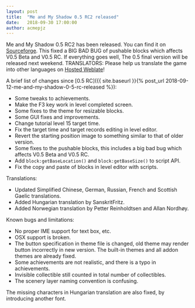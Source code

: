 ```yaml
---
layout: post
title:  "Me and My Shadow 0.5 RC2 released"
date:   2018-09-30 17:00:00
author: acmepjz
---
```


Me and My Shadow 0.5 RC2 has been released.
You can find it on [Sourceforge](https://sourceforge.net/projects/meandmyshadow/files/0.5rc2/).
This fixed a BIG BAD BUG of pushable blocks which affects V0.5 Beta and V0.5 RC.
If everything goes well, The 0.5 final version will be released next weekend.
TRANSLATORS: Please help us translate the game into other languages on
[Hosted Weblate](https://hosted.weblate.org/projects/me-and-my-shadow/)!

A brief list of changes since
[0.5 RC]({{ site.baseurl }}{% post_url 2018-09-12-me-and-my-shadow-0-5-rc-released %}):

* Some tweaks to achievements.
* Make the F3 key work in level completed screen.
* Some fixes to the theme for resizable blocks.
* Some GUI fixes and improvements.
* Change tutorial level 15 target time.
* Fix the target time and target records editing in level editor.
* Revert the starting position image to something similar to that of older version.
* Some fixes to the pushable blocks, this includes a big bad bug which affects V0.5 Beta and V0.5 RC.
* Add `block:getBaseLocation()` and `block:getBaseSize()` to script API.
* Fix the copy and paste of blocks in level editor with scripts.

Translations:

* Updated Simplified Chinese, German, Russian, French and Scottish Gaelic translations.
* Added Hungarian translation by SanskritFritz.
* Added Norwegian translation by Petter Reinholdtsen and Allan Nordhøy.

Known bugs and limitations:

* No proper IME support for text box, etc.
* OSX support is broken.
* The button specification in theme file is changed, old theme may render button incorrectly in new version.
  The built-in themes and all addon themes are already fixed.
* Some achievements are not realistic, and there is a typo in achievements.
* Invisible collectible still counted in total number of collectibles.
* The scenery layer naming convention is confusing.

The missing characters in Hungarian translation are also fixed, by introducing another font.
